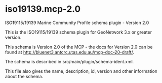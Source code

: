 # iso19139.mcp-2.0

ISO19115/19139 Marine Community Profile schema plugin - Version 2.0

This is the ISO19115/19139 schema plugin for GeoNetwork 3.x or greater version.

This schema is Version 2.0 of the MCP - the docs for Version 2.0 can be found at http://bluenet3.antcrc.utas.edu.au/mcp-doc-20-draft/. 

The schema is described in src/main/plugin/schema-ident.xml.

This file also gives the name, description, id, version and other information about the schema.
